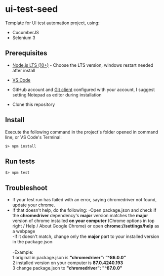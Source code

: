# ui-test-seed

Template for UI test automation project, using:

* CucumberJS
* Selenium 3

## Prerequisites

* [Node.js LTS (10+)](https://nodejs.org/en/) - Choose the LTS version, windows restart needed after install

* [VS Code](https://code.visualstudio.com/docs/?dv=win64user)

* GitHub account and [Git client](https://git-scm.com/downloads) configured with your account, I suggest setting Notepad as editor during installation

* Clone this repository

## Install

Execute the following command in the project's folder opened in command line, or VS Code's Terminal:
```
$> npm install
```

## Run tests
```
$> npm test
```

## Troubleshoot
* If your test run has failed with an error, saying chromedriver not found, update your chrome.
* If that doesn't help, do the following:
-Open package.json and check if the **chromedriver** dependency's **major** version matches the **major** version of chrome installed **on your computer** (Chrome options in top right / Help / About Google Chrome) or open **chrome://settings/help** as a webpage<br>
-If it doesn't match, change only the **major** part to your installed version in the package.json<br><br>
-Example:<br>
1 original in package.json is **"chromedriver": "^86.0.0"**<br>
2 installed version on your computer is **87.0.4240.193**<br>
3 change package.json to **"chromedriver": "^87.0.0"**<br> 
